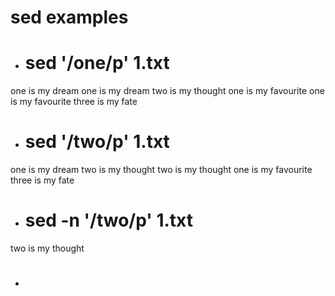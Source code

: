 

# sed examples

- # sed '/one/p' 1.txt
one is my dream
one is my dream
two is my thought
one is my favourite
one is my favourite
three is my fate
- # sed '/two/p' 1.txt
one is my dream
two is my thought
two is my thought
one is my favourite
three is my fate
- # sed -n '/two/p' 1.txt
two is my thought
- #
